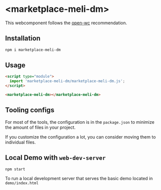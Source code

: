 # \<marketplace-meli-dm>

This webcomponent follows the [open-wc](https://github.com/open-wc/open-wc) recommendation.

## Installation

```bash
npm i marketplace-meli-dm
```

## Usage

```html
<script type="module">
  import 'marketplace-meli-dm/marketplace-meli-dm.js';
</script>

<marketplace-meli-dm></marketplace-meli-dm>
```



## Tooling configs

For most of the tools, the configuration is in the `package.json` to minimize the amount of files in your project.

If you customize the configuration a lot, you can consider moving them to individual files.

## Local Demo with `web-dev-server`

```bash
npm start
```

To run a local development server that serves the basic demo located in `demo/index.html`
